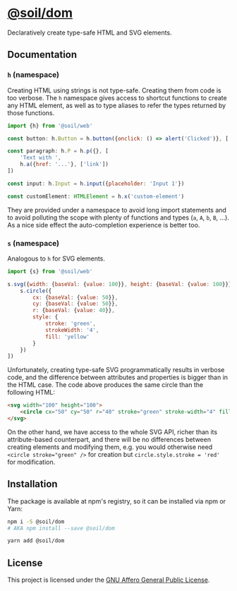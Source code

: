 # [@soil/dom](https://www.npmjs.com/package/@soil/dom)

Declaratively create type-safe HTML and SVG elements.


## Documentation

### `h` (namespace)

Creating HTML using strings is not type-safe. Creating them from code is too verbose. The `h` namespace gives access to shortcut functions to create any HTML element, as well as to type aliases to refer the types returned by those functions.

```js
import {h} from '@soil/web'

const button: h.Button = h.button({onclick: () => alert('Clicked')}, ['Click me'])

const paragraph: h.P = h.p({}, [
    'Text with ',
    h.a({href: '...'}, ['link'])
])

const input: h.Input = h.input({placeholder: 'Input 1'})

const customElement: HTMLElement = h.x('custom-element')
```

They are provided under a namespace to avoid long import statements and to avoid polluting the scope with plenty of functions and types (`a`, `A`, `b`, `B`, ...). As a nice side effect the auto-completion experience is better too.

### `s` (namespace)

Analogous to `h` for SVG elements.

```js
import {s} from '@soil/web'

s.svg({width: {baseVal: {value: 100}}, height: {baseVal: {value: 100}}}, [
    s.circle({
        cx: {baseVal: {value: 50}},
        cy: {baseVal: {value: 50}},
        r: {baseVal: {value: 40}},
        style: {
            stroke: 'green',
            strokeWidth: '4',
            fill: 'yellow'
        }
    })
])
```

Unfortunately, creating type-safe SVG programmatically results in verbose code, and the difference between attributes and properties is bigger than in the HTML case. The code above produces the same circle than the following HTML:

```html
<svg width="100" height="100">
    <circle cx="50" cy="50" r="40" stroke="green" stroke-width="4" fill="yellow" />
</svg>
```

On the other hand, we have access to the whole SVG API, richer than its attribute-based counterpart, and there will be no differences between creating elements and modifying them, e.g. you would otherwise need `<circle stroke="green" />` for creation but `circle.style.stroke = 'red'` for modification.


## Installation

The package is available at npm's registry, so it can be installed via npm or
Yarn:

```bash
npm i -S @soil/dom
# AKA npm install --save @soil/dom
```

```bash
yarn add @soil/dom
```


## License

This project is licensed under the [GNU Affero General Public License](LICENSE).
